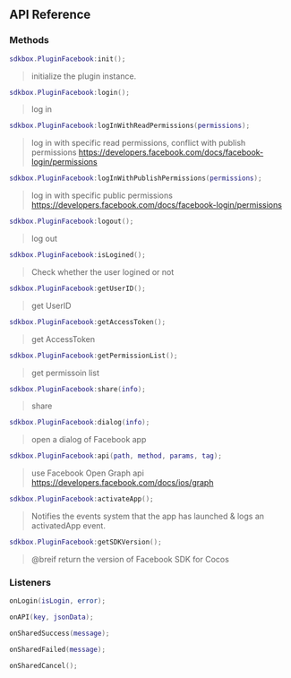 ## API Reference

### Methods
```lua
sdkbox.PluginFacebook:init();
```
> initialize the plugin instance.

```lua
sdkbox.PluginFacebook:login();
```
> log in

```lua
sdkbox.PluginFacebook:logInWithReadPermissions(permissions);
```
> log in with specific read permissions, conflict with publish permissions
https://developers.facebook.com/docs/facebook-login/permissions

```lua
sdkbox.PluginFacebook:logInWithPublishPermissions(permissions);
```
> log in with specific public permissions
https://developers.facebook.com/docs/facebook-login/permissions

```lua
sdkbox.PluginFacebook:logout();
```
> log out

```lua
sdkbox.PluginFacebook:isLogined();
```
> Check whether the user logined or not

```lua
sdkbox.PluginFacebook:getUserID();
```
> get UserID

```lua
sdkbox.PluginFacebook:getAccessToken();
```
> get AccessToken

```lua
sdkbox.PluginFacebook:getPermissionList();
```
> get permissoin list

```lua
sdkbox.PluginFacebook:share(info);
```
> share

```lua
sdkbox.PluginFacebook:dialog(info);
```
> open a dialog of Facebook app

```lua
sdkbox.PluginFacebook:api(path, method, params, tag);
```
> use Facebook Open Graph api
https://developers.facebook.com/docs/ios/graph

```lua
sdkbox.PluginFacebook:activateApp();
```
> Notifies the events system that the app has launched & logs an activatedApp event.

```lua
sdkbox.PluginFacebook:getSDKVersion();
```
> @breif return the version of Facebook SDK for Cocos


### Listeners
```lua
onLogin(isLogin, error);
```

```lua
onAPI(key, jsonData);
```

```lua
onSharedSuccess(message);
```

```lua
onSharedFailed(message);
```

```lua
onSharedCancel();
```

